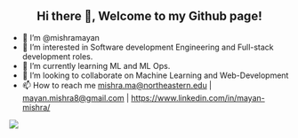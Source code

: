 
<h2 align="center">Hi there 👋, Welcome to my Github page!</h2>

- 👋 I’m @mishramayan
- 👀 I’m interested in Software development Engineering and Full-stack development roles.
- 🌱 I’m currently learning ML and ML Ops.
- 💞️ I’m looking to collaborate on Machine Learning and Web-Development
- 📫 How to reach me mishra.ma@northeastern.edu | mayan.mishra8@gmail.com | https://www.linkedin.com/in/mayan-mishra/

<!---
mishramayan/mishramayan is a ✨ special ✨ repository because its `README.md` (this file) appears on your GitHub profile.
You can click the Preview link to take a look at your changes.
--->


<img align="center" src="https://github-readme-stats.vercel.app/api/top-langs/?username=mishramayan&layout=compact&hide_border=true&&langs_count=10&show_icons=true&theme=transparent"/>
